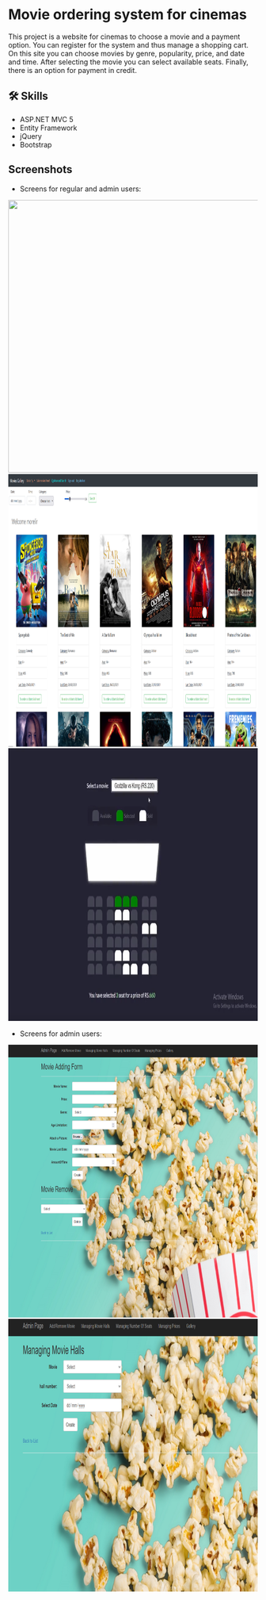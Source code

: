 # Movie ordering system for cinemas
This project is a website for cinemas to choose a movie and a payment option.
You can register for the system and thus manage a shopping cart.
On this site you can choose movies by genre, popularity, price, and date and time.
After selecting the movie you can select available seats.
Finally, there is an option for payment in credit.


## 🛠 Skills
* ASP.NET MVC 5
* Entity Framework
* jQuery
* Bootstrap


## Screenshots
* Screens for regular and admin users:
<img src="CinemaProject/Screenshots/login.png" width="850" height="550">
<img src="CinemaProject/Screenshots/MoiveLibrary.png" width="850" height="550">
<img src="CinemaProject/Screenshots/bookingSeat.png" width="850" height="550">

* Screens for admin users:
<img src="CinemaProject/Screenshots/addMovie1.png" width="850" height="550">
<img src="CinemaProject/Screenshots/addMovie2.png" width="850" height="550">
